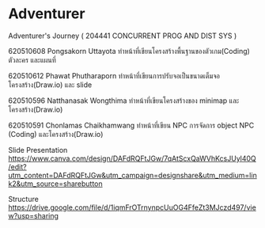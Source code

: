 # Adventurer
 
Adventurer's Journey ( 204441 CONCURRENT PROG AND DIST SYS )


620510608	Pongsakorn	Uttayota 	     	ทำหน้าที่เขียนโครงสร้างพื้นฐานของตัวเกม(Coding) ตัวละคร และแผนที่

620510612	Phawat 	Phutharaporn 	     	ทำหน้าที่เขียนการปรับจอเป็นขนาดเต็มจอ โครงสร้าง(Draw.io) และ slide

620510596	Natthanasak 	Wongthima 		ทำหน้าที่เขียนโครงสร้างของ minimap และ โครงสร้าง(Draw.io) 

620510591	Chonlamas	Chaikhamwang	ทำหน้าที่เขียน NPC การจัดการ object NPC (Coding) และโครงสร้าง(Draw.io) 

Slide Presentation
https://www.canva.com/design/DAFdRQFtJGw/7qAtScxQaWVhKcsJUyl40Q/edit?utm_content=DAFdRQFtJGw&utm_campaign=designshare&utm_medium=link2&utm_source=sharebutton

Structure
https://drive.google.com/file/d/1iqmFrOTrnynpcUuOG4FfeZt3MJczd497/view?usp=sharing
